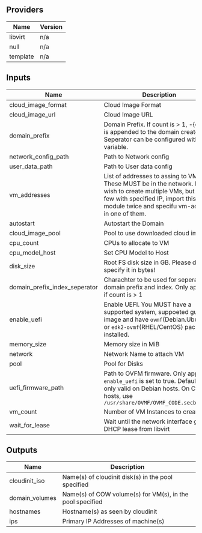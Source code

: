 ## Providers

| Name | Version |
|------|---------|
| libvirt | n/a |
| null | n/a |
| template | n/a |

## Inputs

| Name | Description | Type | Default | Required |
|------|-------------|------|---------|:-----:|
| cloud\_image\_format | Cloud Image Format | `string` | n/a | yes |
| cloud\_image\_url | Cloud Image URL | `string` | n/a | yes |
| domain\_prefix | Domain Prefix. If count is > 1, -{count} is appended to the domain created. Seperator can be configured with variable. | `string` | n/a | yes |
| network\_config\_path | Path to Network config | `string` | n/a | yes |
| user\_data\_path | Path to User data config | `string` | n/a | yes |
| vm\_addresses | List of addresses to assing to VMs. These MUST be in the network. If you wish to create multiple VMs, but only few with specified IP, import this module twice and specifu vm-address in one of them. | `list(string)` | n/a | yes |
| autostart | Autostart the Domain | `bool` | `false` | no |
| cloud\_image\_pool | Pool to use downloaded cloud images | `string` | `"default"` | no |
| cpu\_count | CPUs to allocate to VM | `number` | `1` | no |
| cpu\_model\_host | Set CPU Model to Host | `bool` | `true` | no |
| disk\_size | Root FS disk size in GB. Please do not specify it in bytes! | `number` | `20` | no |
| domain\_prefix\_index\_seperator | Charachter to be used for seperating domain prefix and index. Only applies if count is > 1 | `string` | `"-"` | no |
| enable\_uefi | Enable UEFI. You MUST have a supported system, suppoeted guest image and have `ovmf`(Debian.Ubuntu) or `edk2-ovmf`(RHEL/CentOS) package installed. | `bool` | `false` | no |
| memory\_size | Memory size in MiB | `number` | `512` | no |
| network | Network Name to attach VM | `string` | `"default"` | no |
| pool | Pool for Disks | `string` | `"default"` | no |
| uefi\_firmware\_path | Path to OVFM firmware. Only applies if `enable_uefi` is set to true. Default is only valid on Debian hosts. On CentOS hosts, use `/usr/share/OVMF/OVMF_CODE.secboot.fd` | `string` | `"/usr/share/OVMF/OVMF_CODE.fd"` | no |
| vm\_count | Number of VM Instances to create | `number` | `1` | no |
| wait\_for\_lease | Wait until the network interface gets a DHCP lease from libvirt | `bool` | `true` | no |

## Outputs

| Name | Description |
|------|-------------|
| cloudinit\_iso | Name(s) of cloudinit disk(s) in the pool specified |
| domain\_volumes | Name(s) of COW volume(s) for VM(s), in the pool specified |
| hostnames | Hostname(s) as seen by cloudinit |
| ips | Primary IP Addresses of machine(s) |

